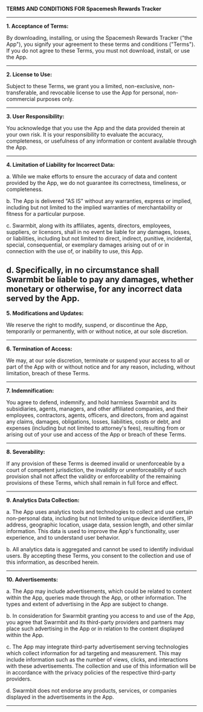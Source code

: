 **TERMS AND CONDITIONS FOR Spacemesh Rewards Tracker**

---

**1. Acceptance of Terms:** 

By downloading, installing, or using the Spacemesh Rewards Tracker ("the App"), you signify your agreement to these terms and conditions ("Terms"). If you do not agree to these Terms, you must not download, install, or use the App.

---

**2. License to Use:**

Subject to these Terms, we grant you a limited, non-exclusive, non-transferable, and revocable license to use the App for personal, non-commercial purposes only.

---

**3. User Responsibility:** 

You acknowledge that you use the App and the data provided therein at your own risk. It is your responsibility to evaluate the accuracy, completeness, or usefulness of any information or content available through the App.

---

**4. Limitation of Liability for Incorrect Data:** 

a. While we make efforts to ensure the accuracy of data and content provided by the App, we do not guarantee its correctness, timeliness, or completeness. 

b. The App is delivered "AS IS" without any warranties, express or implied, including but not limited to the implied warranties of merchantability or fitness for a particular purpose.

c. Swarmbit, along with its affiliates, agents, directors, employees, suppliers, or licensors, shall in no event be liable for any damages, losses, or liabilities, including but not limited to direct, indirect, punitive, incidental, special, consequential, or exemplary damages arising out of or in connection with the use of, or inability to use, this App.

d. Specifically, in no circumstance shall Swarmbit be liable to pay any damages, whether monetary or otherwise, for any incorrect data served by the App.
---

**5. Modifications and Updates:**

We reserve the right to modify, suspend, or discontinue the App, temporarily or permanently, with or without notice, at our sole discretion.

---

**6. Termination of Access:** 

We may, at our sole discretion, terminate or suspend your access to all or part of the App with or without notice and for any reason, including, without limitation, breach of these Terms.

---

**7. Indemnification:** 

You agree to defend, indemnify, and hold harmless Swarmbit and its subsidiaries, agents, managers, and other affiliated companies, and their employees, contractors, agents, officers, and directors, from and against any claims, damages, obligations, losses, liabilities, costs or debt, and expenses (including but not limited to attorney's fees), resulting from or arising out of your use and access of the App or breach of these Terms.

---

**8. Severability:** 

If any provision of these Terms is deemed invalid or unenforceable by a court of competent jurisdiction, the invalidity or unenforceability of such provision shall not affect the validity or enforceability of the remaining provisions of these Terms, which shall remain in full force and effect.

---

**9. Analytics Data Collection:**

a. The App uses analytics tools and technologies to collect and use certain non-personal data, including but not limited to unique device identifiers, IP address, geographic location, usage data, session length, and other similar information. This data is used to improve the App's functionality, user experience, and to understand user behavior.

b. All analytics data is aggregated and cannot be used to identify individual users. By accepting these Terms, you consent to the collection and use of this information, as described herein.

---

**10. Advertisements:**

a. The App may include advertisements, which could be related to content within the App, queries made through the App, or other information. The types and extent of advertising in the App are subject to change.

b. In consideration for Swarmbit granting you access to and use of the App, you agree that Swarmbit and its third-party providers and partners may place such advertising in the App or in relation to the content displayed within the App.

c. The App may integrate third-party advertisement serving technologies which collect information for ad targeting and measurement. This may include information such as the number of views, clicks, and interactions with these advertisements. The collection and use of this information will be in accordance with the privacy policies of the respective third-party providers.

d. Swarmbit does not endorse any products, services, or companies displayed in the advertisements in the App.

---
